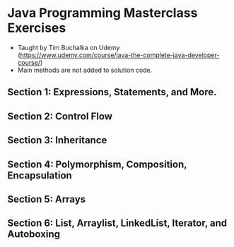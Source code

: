 # Java Programming Masterclass Exercises
* Taught by Tim Buchalka on Udemy (https://www.udemy.com/course/java-the-complete-java-developer-course/)
* Main methods are not added to solution code.

## Section 1: Expressions, Statements, and More.

## Section 2: Control Flow

## Section 3: Inheritance

## Section 4: Polymorphism, Composition, Encapsulation

## Section 5: Arrays

## Section 6: List, Arraylist, LinkedList, Iterator, and Autoboxing